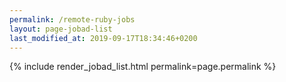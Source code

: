 ```yaml
---
permalink: /remote-ruby-jobs
layout: page-jobad-list
last_modified_at: 2019-09-17T18:34:46+0200
---
```

{% include render_jobad_list.html permalink=page.permalink %}
